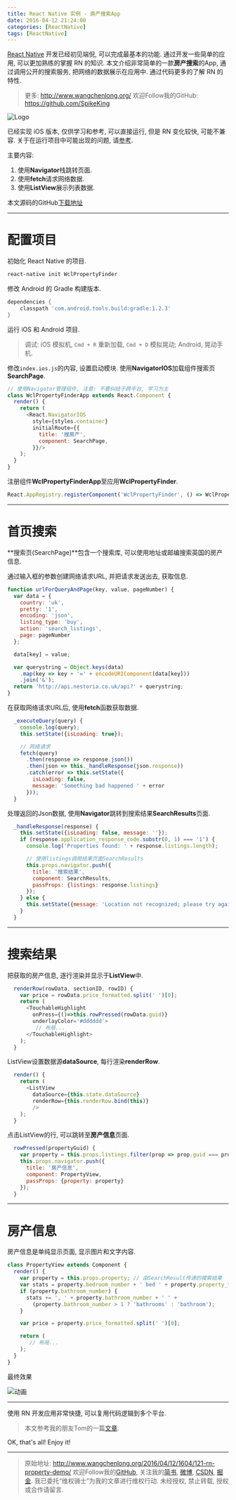 ```yaml
---
title: React Native 实例 - 房产搜索App
date: 2016-04-12 21:24:00
categories: [ReactNative]
tags: [ReactNative]
---
```


[React Native](http://facebook.github.io/react-native/docs/getting-started.html) 开发已经初见端倪, 可以完成最基本的功能. 通过开发一些简单的应用, 可以更加熟练的掌握 RN 的知识. 本文介绍非常简单的一款**房产搜索**的App, 通过调用公开的搜索服务, 把网络的数据展示在应用中. 通过代码更多的了解 RN 的特性.

<!-- more -->
> 更多: http://www.wangchenlong.org/
> 欢迎Follow我的GitHub: https://github.com/SpikeKing

![Logo](121-rn-property-demo/rn-property-logo.png)

已经实现 iOS 版本, 仅供学习和参考, 可以直接运行, 但是 RN 变化较快, 可能不兼容. 关于在运行项目中可能出现的问题, 请[参考](http://www.wangchenlong.org/2016/04/11/1604/111-rn-open-project/).

主要内容:

1. 使用**Navigator**栈跳转页面.
2. 使用**fetch**请求网络数据.
3. 使用**ListView**展示列表数据.

本文源码的GitHub[下载地址](https://github.com/SpikeKing/WclPropertyFinder)

---

# 配置项目

初始化 React Native 的项目.

``` bash
react-native init WclPropertyFinder
```

修改 Android 的 Gradle 构建版本.

``` gradle
dependencies {
    classpath 'com.android.tools.build:gradle:1.2.3'
}
```

运行 iOS 和 Android 项目. 

> 调试: iOS 模拟机, ``Cmd + R`` 重新加载, ``Cmd + D`` 模拟晃动; Android, 晃动手机. 

修改``index.ios.js``的内容, 设置启动模块. 使用**NavigatorIOS**加载组件搜索页**SearchPage**. 

``` js
// 使用Navigator管理组件, 注意: 不要纠结于跨平台, 学习为主
class WclPropertyFinderApp extends React.Component {
  render() {
    return (
      <React.NavigatorIOS
        style={styles.container}
        initialRoute={{
          title: '搜房产',
          component: SearchPage,
        }}/>
    );
  }
}
```

注册组件**WclPropertyFinderApp**至应用**WclPropertyFinder**.

```js
React.AppRegistry.registerComponent('WclPropertyFinder', () => WclPropertyFinderApp);
```

---

# 首页搜索

**搜索页(SearchPage)**包含一个搜索库, 可以使用地址或邮编搜索英国的房产信息.

通过输入框的参数创建网络请求URL, 并把请求发送出去, 获取信息.

``` js
function urlForQueryAndPage(key, value, pageNumber) {
  var data = {
    country: 'uk',
    pretty: '1',
    encoding: 'json',
    listing_type: 'buy',
    action: 'search_listings',
    page: pageNumber
  };

  data[key] = value;

  var querystring = Object.keys(data)
    .map(key => key + '=' + encodeURIComponent(data[key]))
    .join('&');
  return 'http://api.nestoria.co.uk/api?' + querystring;
}
```

在获取网络请求URL后, 使用**fetch**函数获取数据. 

``` js
  _executeQuery(query) {
    console.log(query);
    this.setState({isLoading: true});

    // 网络请求
    fetch(query)
      .then(response => response.json())
      .then(json => this._handleResponse(json.response))
      .catch(error => this.setState({
        isLoading: false,
        message: 'Something bad happened ' + error
      }));
  }
```

处理返回的Json数据, 使用**Navigator**跳转到搜索结果**SearchResults**页面.


``` js
  _handleResponse(response) {
    this.setState({isLoading: false, message: ''});
    if (response.application_response_code.substr(0, 1) === '1') {
      console.log('Properties found: ' + response.listings.length);

      // 使用listings调用结果页面SearchResults
      this.props.navigator.push({
        title: '搜索结果',
        component: SearchResults,
        passProps: {listings: response.listings}
      });
    } else {
      this.setState({message: 'Location not recognized; please try again.'});
    }
  }
```

---

# 搜索结果

把获取的房产信息, 逐行渲染并显示于**ListView**中.

``` js
  renderRow(rowData, sectionID, rowID) {
    var price = rowData.price_formatted.split(' ')[0];
    return (
      <TouchableHighlight
        onPress={()=>this.rowPressed(rowData.guid)}
        underlayColor='#dddddd'>
		 // 布局...
      </TouchableHighlight>
    );
  }
```

ListView设置数据源**dataSource**, 每行渲染**renderRow**.

``` js
  render() {
    return (
      <ListView
        dataSource={this.state.dataSource}
        renderRow={this.renderRow.bind(this)}
        />
    );
  }
```

点击ListView的行, 可以跳转至**房产信息**页面.

``` js
  rowPressed(propertyGuid) {
    var property = this.props.listings.filter(prop => prop.guid === propertyGuid)[0];
    this.props.navigator.push({
      title: '房产信息',
      component: PropertyView,
      passProps: {property: property}
    });
  }
```

---

# 房产信息

房产信息是单纯显示页面, 显示图片和文字内容.

``` js
class PropertyView extends Component {
  render() {
    var property = this.props.property; // 由SearchResult传递的搜索结果
    var stats = property.bedroom_number + ' bed ' + property.property_type;
    if (property.bathroom_number) {
      stats += ', ' + property.bathroom_number + ' ' +
        (property.bathroom_number > 1 ? 'bathrooms' : 'bathroom');
    }

    var price = property.price_formatted.split(' ')[0];

    return (
       // 布局...
    );
  }
}
```

最终效果

![动画](121-rn-property-demo/rn-property-anim.gif)
 
---

使用 RN 开发应用非常快捷, 可以复用代码逻辑到多个平台.

> 本文参考我的朋友Tom的一篇[文章](https://www.raywenderlich.com/u/tomelliott). 

OK, that's all! Enjoy it!

---

> 原始地址: 
> http://www.wangchenlong.org/2016/04/12/1604/121-rn-property-demo/
> 欢迎Follow我的[GitHub](https://github.com/SpikeKing), 关注我的[简书](http://www.jianshu.com/users/e2b4dd6d3eb4/latest_articles), [微博](http://weibo.com/u/2852941392), [CSDN](http://blog.csdn.net/caroline_wendy), [掘金](http://gold.xitu.io/#/user/56de98c2f3609a005442ec58). 
> 我已委托“维权骑士”为我的文章进行维权行动. 未经授权, 禁止转载, 授权或合作请留言.

